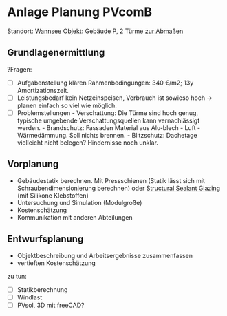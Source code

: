 # Anlage Planung PVcomB
Standort: [Wannsee](https://goo.gl/maps/eG3pG29fAQcoNNhv9)
Objekt: Gebäude P, 2 Türme [zur Abmaßen](file:///D:/Docs/UNI_Master/PV4_GebäudeintegriertePV/situation2_gebäudeP/2_P/Schnitte)

## Grundlagenermittlung
?Fragen:
- [ ] Aufgabenstellung klären
      Rahmenbedingungen: 340 €/m2; 13y Amortizationszeit.
- [ ] Leistungsbedarf
      kein Netzeinspeisen, Verbrauch ist sowieso hoch -> planen einfach so viel wie möglich.
- [ ] Problemstellungen
      - Verschattung: Die Türme sind hoch genug, typische umgebende Verschattungsquellen kann vernachlässigt werden.
      - Brandschutz: Fassaden Material aus Alu-blech - Luft - Wärmedämmung. Soll nichts brennen.
      - Blitzschutz: Dachetage vielleicht nicht belegen? Hindernisse noch unklar.

## Vorplanung
- Gebäudestatik berechnen. Mit Pressschienen (Statik lässt sich mit Schraubendimensionierung berechnen) oder [Structural Sealant Glazing](https://www.dibt.de/en/construction-products-and-technniques/overview/productgroups/detail/construction-product/structural-sealant-glazing#:~:text=With%20structural%20sealant%20glazing%2C%20glass,is%20primarily%20installed%20in%20facades.) (mit Silikone Klebstoffen)
- Untersuchung und Simulation (Modulgroße)
- Kostenschätzung
- Kommunikation mit anderen Abteilungen

## Entwurfsplanung
- Objektbeschreibung und Arbeitsergebnisse zusammenfassen
- vertieften Kostenschätzung

zu tun:
- [ ] Statikberechnung
- [ ] Windlast
- [ ] PVsol, 3D mit freeCAD?
